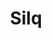---
codehost: https://github.com/eth-sri/silq
logohandle: ethzch_silq
sort: silq
title: Silq
website: https://silq.ethz.ch/
---